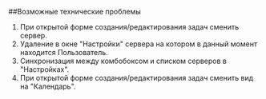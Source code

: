 ##Возможные технические проблемы

1. При открытой форме создания/редактирования задач сменить сервер.
2. Удаление в окне "Настройки" сервера на котором в данный момент находится Пользователь.
3. Синхронизация между комбобоксом и списком серверов в "Настройках". 
4. При открытой форме создания/редактирования задач сменить вид на "Календарь".
